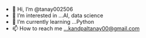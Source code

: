 - 👋 Hi, I’m @tanay002506
- 👀 I’m interested in ...AI, data science
- 🌱 I’m currently learning ...Python
- 📫 How to reach me ...kandpaltanay00@gmail.com

<!---
tanay002506/tanay002506 is a ✨ special ✨ repository because its `README.md` (this file) appears on your GitHub profile.
You can click the Preview link to take a look at your changes.
--->
